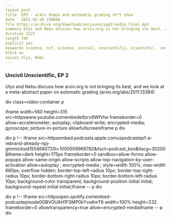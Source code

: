 ```yaml
---
layout post
title  EP2 - arXiv dumps and automatic grading sh*t show
date   2021-02-20 150000
file https://archive.org/download/uncivunsciep2/audio_final.mp3
summary Ulys and Nebu discuss how arxiv.org is not bringing its best, and we look at a meta-abstract paper on automatic grading (arxiv.org/abs/2011.13384)
duration 1225
length 745
explicit yes
keywords science, nsf, science, uncivil, unscientific, scientific,  comedy
block no
voices Ulys, Nebu
---
```

### Uncivil Unscientific, EP 2

Ulys and Nebu discuss how arxiv.org is not bringing its best, and we look at a meta-abstract paper on automatic grading (arxiv.org/abs/2011.13384)

div class=video-container
  p
    
iframe width=560 height=315 src=httpswww.youtube.comembede9zrx9WfVtw frameborder=0 allow=accelerometer; autoplay; clipboard-write; encrypted-media; gyroscope; picture-in-picture allowfullscreeniframe
  p
div

div
  p
!-- iframe src=httpsembed.podcasts.apple.comuspodcastep1-a-rebrand-already-npj-gimmicksid1554680720i=1000509969782&amp;itsct=podcast_box&amp;itscg=30200&amp;theme=dark height=175px frameborder=0 sandbox=allow-forms allow-popups allow-same-origin allow-scripts allow-top-navigation-by-user-activation allow=autoplay ; encrypted-media ; style=width 100%; max-width 660px; overflow hidden; border-top-left-radius 10px; border-top-right-radius 10px; border-bottom-right-radius 10px; border-bottom-left-radius 10px; background-color transparent; background-position initial initial; background-repeat initial initial;iframe --
  p
div


div
  p
!-- iframe src=httpsopen.spotify.comembed-podcastepisode0GBVOUAH1FSMP0kYvoAmT6 width=100% height=232 frameborder=0 allowtransparency=true allow=encrypted-mediaiframe --
  p
div




